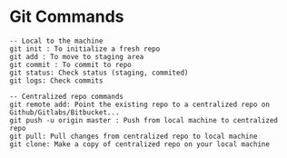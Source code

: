 # Git Commands 

    -- Local to the machine
    git init : To initialize a fresh repo
    git add : To move to staging area
    git commit : To commit to repo
    git status: Check status (staging, commited)
    git logs: Check commits

    -- Centralized repo commands
    git remote add: Point the existing repo to a centralized repo on Github/Gitlabs/Bitbucket...
    git push -u origin master : Push from local machine to centralized repo
    git pull: Pull changes from centralized repo to local machine
    git clone: Make a copy of centralized repo on your local machine
